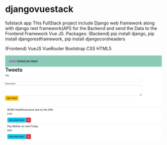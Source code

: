 # djangovuestack
fullstack app
This FullStack project include Django web framework along with django rest framework(API) for the Backend and send the Data to the Frontend Framework Vue JS.
Packages:
(Backend)
pip install django,
pip install djangorestframework,
pip install djangocorsheaders

(Frontend)
VueJS
VueRouter
Bootstrap
CSS
HTML5



![Alt text](djangovue.JPG?raw=true)
